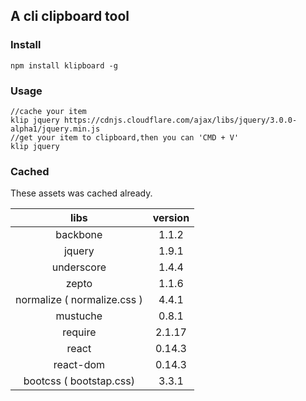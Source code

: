 ## A cli clipboard tool 

### Install 

`npm install klipboard -g`

### Usage

``` 
//cache your item 
klip jquery https://cdnjs.cloudflare.com/ajax/libs/jquery/3.0.0-alpha1/jquery.min.js
//get your item to clipboard,then you can 'CMD + V'
klip jquery 
```

### Cached 

These assets was cached already.

|            libs             | version |
| :-------------------------: | :-----: |
|          backbone           |  1.1.2  |
|           jquery            |  1.9.1  |
|         underscore          |  1.4.4  |
|            zepto            |  1.1.6  |
| normalize ( normalize.css ) |  4.4.1  |
|          mustuche           |  0.8.1  |
|           require           | 2.1.17  |
|            react            | 0.14.3  |
|          react-dom          | 0.14.3  |
|   bootcss ( bootstap.css)   |  3.3.1  |



